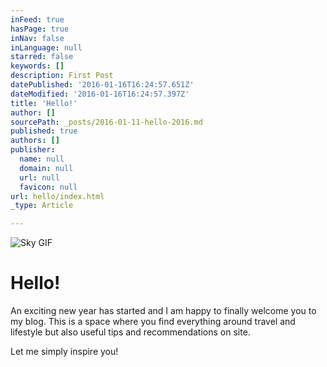 ```yaml
---
inFeed: true
hasPage: true
inNav: false
inLanguage: null
starred: false
keywords: []
description: First Post
datePublished: '2016-01-16T16:24:57.651Z'
dateModified: '2016-01-16T16:24:57.397Z'
title: 'Hello!'
author: []
sourcePath: _posts/2016-01-11-hello-2016.md
published: true
authors: []
publisher:
  name: null
  domain: null
  url: null
  favicon: null
url: hello/index.html
_type: Article

---
```

![Sky GIF](https://s3-us-west-2.amazonaws.com/the-grid-img/p/290fb7c5b33c5e4ccbe267808f7ed35778b7cafd.gif)

# Hello!

An exciting new year has started and I am happy to finally welcome you to my blog. This is a space where you find everything around travel and lifestyle but also useful tips and recommendations on site. 

Let me simply inspire you!